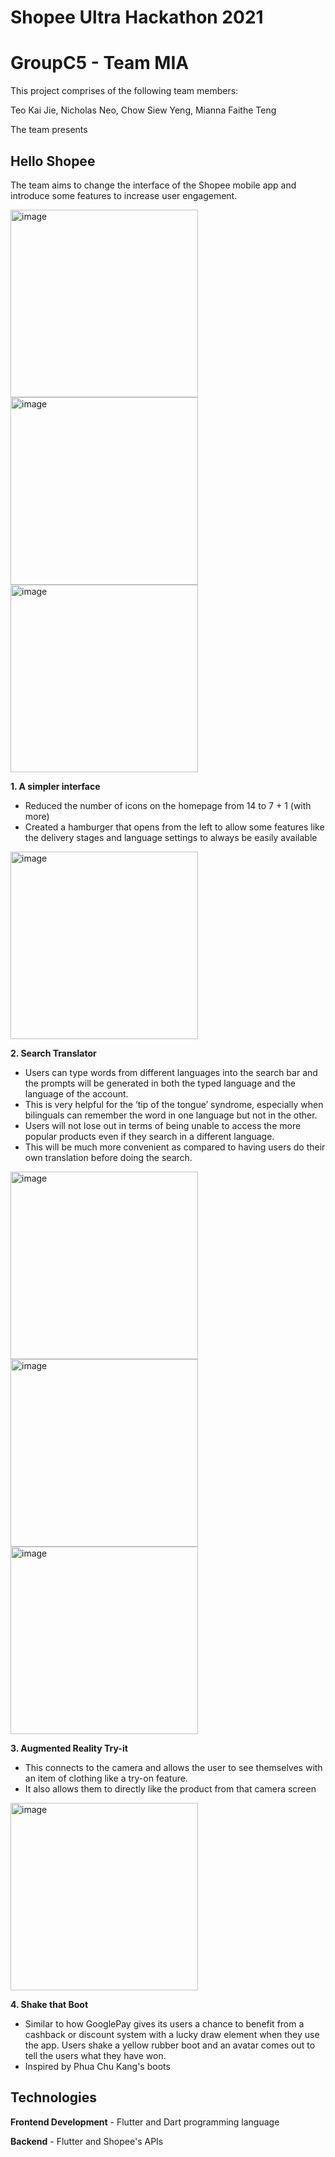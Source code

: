 # Shopee Ultra Hackathon 2021
# GroupC5 - Team MIA

This project comprises of the following team members:

Teo Kai Jie, Nicholas Neo, Chow Siew Yeng, Mianna Faithe Teng

The team presents

## Hello Shopee
The team aims to change the interface of the Shopee mobile app and introduce some features to increase user engagement.

<img height="300" alt="image" src=https://user-images.githubusercontent.com/48685014/106462793-84917600-64d1-11eb-9cc8-bf297f938e5a.png>   <img height="300" alt="image" src=https://user-images.githubusercontent.com/48685014/106463216-18fbd880-64d2-11eb-96be-9f83fcb43514.png>  <img height="300" alt="image" src=https://user-images.githubusercontent.com/48685014/106463133-f7025600-64d1-11eb-85b2-3e81957bdbe8.png>

**1. A simpler interface**
- Reduced the number of icons on the homepage from 14 to 7 + 1 (with more)
- Created a hamburger that opens from the left to allow some features like the delivery stages and language settings to always be easily available

<img height="300" alt="image" src=https://user-images.githubusercontent.com/48685014/106464469-ab50ac00-64d3-11eb-9c92-a2a62d1cc281.png>

**2. Search Translator**
- Users can type words from different languages into the search bar and the prompts will be generated in both the typed language and the language of the account. 
- This is very helpful for the ‘tip of the tongue’ syndrome, especially when bilinguals can remember the word in one language but not in the other. 
- Users will not lose out in terms of being unable to access the more popular products even if they search in a different language.
- This will be much more convenient as compared to having users do their own translation before doing the search. 

<img height="300" alt="image" src=https://user-images.githubusercontent.com/48685014/106464329-793f4a00-64d3-11eb-8bc8-de96555ce1e0.png>   <img height="300" alt="image" src=https://user-images.githubusercontent.com/48685014/106463989-06ce6a00-64d3-11eb-91e9-45281b03fe58.png>  <img height="300" alt="image" src=https://user-images.githubusercontent.com/48685014/106463587-96bfe400-64d2-11eb-850d-6ca5637ba57d.png>

**3. Augmented Reality Try-it**
- This connects to the camera and allows the user to see themselves with an item of clothing like a try-on feature. 
- It also allows them to directly like the product from that camera screen

<img height="300" alt="image" src=https://user-images.githubusercontent.com/48685014/106464193-47c67e80-64d3-11eb-9662-6b3413efeab5.png>

**4. Shake that Boot**
- Similar to how GooglePay gives its users a chance to benefit from a cashback or discount system with a lucky draw element when they use the app. Users shake a yellow rubber boot and an avatar comes out to tell the users what they have won.
- Inspired by Phua Chu Kang's boots

## Technologies
**Frontend Development** - Flutter and Dart programming language

**Backend** - Flutter and Shopee's APIs
